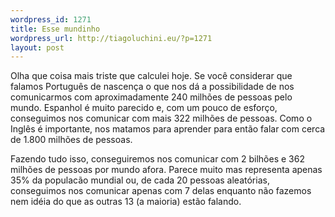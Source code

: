 ```yaml
--- 
wordpress_id: 1271
title: Esse mundinho
wordpress_url: http://tiagoluchini.eu/?p=1271
layout: post
---
```

Olha que coisa mais triste que calculei hoje. Se você considerar que falamos Português de nascença o que nos dá a possibilidade de nos comunicarmos com aproximadamente 240 milhões de pessoas pelo mundo. Espanhol é muito parecido e, com um pouco de esforço, conseguimos nos comunicar com mais 322 milhões de pessoas. Como o Inglês é importante, nos matamos para aprender para então falar com cerca de 1.800 milhões de pessoas.

Fazendo tudo isso, conseguiremos nos comunicar com 2 bilhões e 362 milhões de pessoas por mundo afora. Parece muito mas representa apenas 35% da populacão mundial ou, de cada 20 pessoas aleatórias, conseguimos nos comunicar apenas com 7 delas enquanto não fazemos nem idéia do que as outras 13 (a maioria) estão falando.
